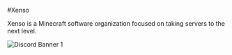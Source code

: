 #Xenso

Xenso is a Minecraft software organization focused on taking servers to the next level.


<img src="https://discordapp.com/api/guilds/869568898264092692/widget.png?style=banner1" alt="Discord Banner 1"/>
